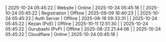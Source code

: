 | 2025-10-24 05:45:22 | Website | Online | 2025-10-24 05:45:18 |
| 2025-10-24 05:45:22 | Registration | Offline | 2025-09-09 16:40:23 |
| 2025-10-24 05:45:22 | Auth Server | Offline | 2025-08-18 09:33:31 |
| 2025-10-24 05:45:22 | Kezan (PvE) | Offline | 2025-10-11 12:51:30 |
| 2025-10-24 05:45:22 | Gurubashi (PvP) | Offline | 2025-08-23 21:44:06 |
| 2025-10-24 05:45:22 | Cloudflare | Online | 2025-10-24 05:45:18 |
